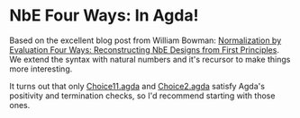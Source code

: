 # NbE Four Ways: In Agda!

Based on the excellent blog post from William Bowman: [Normalization by Evaluation Four Ways: Reconstructing NbE Designs from First Principles](https://williamjbowman.com/tmp/nbe-four-ways/). We extend the syntax with natural numbers and it's recursor to make things more interesting.

It turns out that only [Choice11.agda](./Choice11.agda) and [Choice2.agda](./Choice2.agda) satisfy Agda's positivity and termination checks, so I'd recommend starting with those ones.
